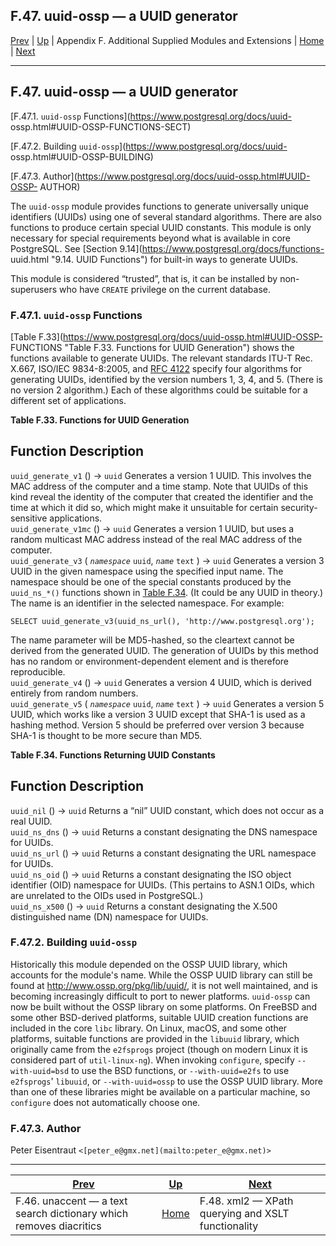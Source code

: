 F.47. uuid-ossp — a UUID generator  
---  
[Prev](https://www.postgresql.org/docs/unaccent.html "F.46. unaccent — a text search dictionary which removes diacritics") | [Up](https://www.postgresql.org/docs/contrib.html "Appendix F. Additional Supplied Modules and Extensions") | Appendix F. Additional Supplied Modules and Extensions | [Home](https://www.postgresql.org/docs/index.html "PostgreSQL 17.4 Documentation") |  [Next](https://www.postgresql.org/docs/xml2.html "F.48. xml2 — XPath querying and XSLT functionality")  
  
* * *

## F.47. uuid-ossp — a UUID generator #

[F.47.1. `uuid-ossp` Functions](https://www.postgresql.org/docs/uuid-
ossp.html#UUID-OSSP-FUNCTIONS-SECT)

[F.47.2. Building `uuid-ossp`](https://www.postgresql.org/docs/uuid-
ossp.html#UUID-OSSP-BUILDING)

[F.47.3. Author](https://www.postgresql.org/docs/uuid-ossp.html#UUID-OSSP-
AUTHOR)

The `uuid-ossp` module provides functions to generate universally unique
identifiers (UUIDs) using one of several standard algorithms. There are also
functions to produce certain special UUID constants. This module is only
necessary for special requirements beyond what is available in core
PostgreSQL. See [Section 9.14](https://www.postgresql.org/docs/functions-
uuid.html "9.14. UUID Functions") for built-in ways to generate UUIDs.

This module is considered “trusted”, that is, it can be installed by non-
superusers who have `CREATE` privilege on the current database.

### F.47.1. `uuid-ossp` Functions #

[Table F.33](https://www.postgresql.org/docs/uuid-ossp.html#UUID-OSSP-
FUNCTIONS "Table F.33. Functions for UUID Generation") shows the functions
available to generate UUIDs. The relevant standards ITU-T Rec. X.667, ISO/IEC
9834-8:2005, and [RFC 4122](https://datatracker.ietf.org/doc/html/rfc4122)
specify four algorithms for generating UUIDs, identified by the version
numbers 1, 3, 4, and 5. (There is no version 2 algorithm.) Each of these
algorithms could be suitable for a different set of applications.

**Table F.33. Functions for UUID Generation**

Function Description  
---  
`uuid_generate_v1` () → `uuid` Generates a version 1 UUID. This involves the
MAC address of the computer and a time stamp. Note that UUIDs of this kind
reveal the identity of the computer that created the identifier and the time
at which it did so, which might make it unsuitable for certain security-
sensitive applications.  
`uuid_generate_v1mc` () → `uuid` Generates a version 1 UUID, but uses a random
multicast MAC address instead of the real MAC address of the computer.  
`uuid_generate_v3` ( _`namespace`_ `uuid`, _`name`_ `text` ) → `uuid`
Generates a version 3 UUID in the given namespace using the specified input
name. The namespace should be one of the special constants produced by the
`uuid_ns_*()` functions shown in [Table
F.34](https://www.postgresql.org/docs/uuid-ossp.html#UUID-OSSP-CONSTANTS
"Table F.34. Functions Returning UUID Constants"). (It could be any UUID in
theory.) The name is an identifier in the selected namespace. For example:

    
    
    SELECT uuid_generate_v3(uuid_ns_url(), 'http://www.postgresql.org');
    

The name parameter will be MD5-hashed, so the cleartext cannot be derived from
the generated UUID. The generation of UUIDs by this method has no random or
environment-dependent element and is therefore reproducible.  
`uuid_generate_v4` () → `uuid` Generates a version 4 UUID, which is derived
entirely from random numbers.  
`uuid_generate_v5` ( _`namespace`_ `uuid`, _`name`_ `text` ) → `uuid`
Generates a version 5 UUID, which works like a version 3 UUID except that
SHA-1 is used as a hashing method. Version 5 should be preferred over version
3 because SHA-1 is thought to be more secure than MD5.  
  
  

**Table F.34. Functions Returning UUID Constants**

Function Description  
---  
`uuid_nil` () → `uuid` Returns a “nil” UUID constant, which does not occur as
a real UUID.  
`uuid_ns_dns` () → `uuid` Returns a constant designating the DNS namespace for
UUIDs.  
`uuid_ns_url` () → `uuid` Returns a constant designating the URL namespace for
UUIDs.  
`uuid_ns_oid` () → `uuid` Returns a constant designating the ISO object
identifier (OID) namespace for UUIDs. (This pertains to ASN.1 OIDs, which are
unrelated to the OIDs used in PostgreSQL.)  
`uuid_ns_x500` () → `uuid` Returns a constant designating the X.500
distinguished name (DN) namespace for UUIDs.  
  
  

### F.47.2. Building `uuid-ossp` #

Historically this module depended on the OSSP UUID library, which accounts for
the module's name. While the OSSP UUID library can still be found at
<http://www.ossp.org/pkg/lib/uuid/>, it is not well maintained, and is
becoming increasingly difficult to port to newer platforms. `uuid-ossp` can
now be built without the OSSP library on some platforms. On FreeBSD and some
other BSD-derived platforms, suitable UUID creation functions are included in
the core `libc` library. On Linux, macOS, and some other platforms, suitable
functions are provided in the `libuuid` library, which originally came from
the `e2fsprogs` project (though on modern Linux it is considered part of
`util-linux-ng`). When invoking `configure`, specify `--with-uuid=bsd` to use
the BSD functions, or `--with-uuid=e2fs` to use `e2fsprogs`' `libuuid`, or
`--with-uuid=ossp` to use the OSSP UUID library. More than one of these
libraries might be available on a particular machine, so `configure` does not
automatically choose one.

### F.47.3. Author #

Peter Eisentraut `<[peter_e@gmx.net](mailto:peter_e@gmx.net)>`

* * *

[Prev](https://www.postgresql.org/docs/unaccent.html "F.46. unaccent — a text search dictionary which removes diacritics") | [Up](https://www.postgresql.org/docs/contrib.html "Appendix F. Additional Supplied Modules and Extensions") |  [Next](https://www.postgresql.org/docs/xml2.html "F.48. xml2 — XPath querying and XSLT functionality")  
---|---|---  
F.46. unaccent — a text search dictionary which removes diacritics  | [Home](https://www.postgresql.org/docs/index.html "PostgreSQL 17.4 Documentation") |  F.48. xml2 — XPath querying and XSLT functionality

